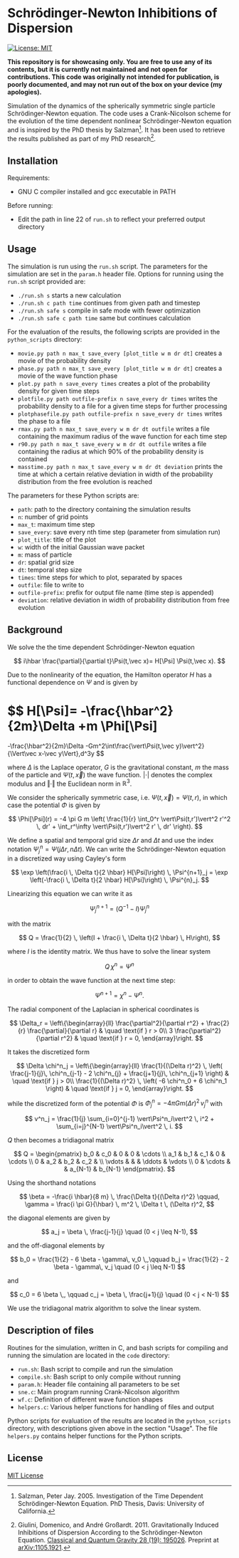# Schrödinger-Newton Inhibitions of Dispersion

[![License: MIT](https://img.shields.io/badge/License-MIT-yellow.svg)
](https://opensource.org/licenses/MIT)

**This repository is for showcasing only. You are free to use any of its
contents, but it is currently not maintained and not open for contributions.
This code was originally not intended for publication, is poorly documented,
and may not run out of the box on your device (my apologies).**

Simulation of the dynamics of the spherically symmetric single particle
Schrödinger-Newton equation. The code uses a Crank-Nicolson scheme for the
evolution of the time dependent nonlinear Schrödinger-Newton equation and is
inspired by the PhD thesis by Salzman[^salzman2005]. It has been used to
retrieve the results published as part of my PhD research[^giulini2011].

[^salzman2005]: Salzman, Peter Jay. 2005. Investigation of the Time Dependent
Schrödinger-Newton Equation. PhD Thesis, Davis: University of California.

[^giulini2011]: Giulini, Domenico, and André Großardt. 2011. Gravitationally
Induced Inhibitions of Dispersion According to the Schrödinger-Newton Equation.
[Classical and Quantum Gravity 28 (19):
195026](https://doi.org/10.1088/0264-9381/28/19/195026).
Preprint at [arXiv:1105.1921](https://arxiv.org/abs/1105.1921).

## Installation

Requirements:

* GNU C compiler installed and gcc executable in PATH

Before running:

* Edit the path in line 22 of `run.sh` to reflect your preferred output
  directory

## Usage

The simulation is run using the `run.sh` script. The parameters for the
simulation are set in the `param.h` header file. Options for running using the
`run.sh` script provided are:

* `./run.sh s`                starts a new calculation
* `./run.sh c path time`      continues from given path and timestep
* `./run.sh safe s`           compile in safe mode with fewer optimization
* `./run.sh safe c path time` same but continues calculation

For the evaluation of the results, the following scripts are provided
in the `python_scripts` directory:

* `movie.py path n max_t save_every [plot_title w m dr dt]`
  creates a movie of the probability density
* `phase.py path n max_t save_every [plot_title w m dr dt]`
  creates a movie of the wave function phase
* `plot.py path n save_every times`
  creates a plot of the probability density for given time steps
* `plotfile.py path outfile-prefix n save_every dr times`
  writes the probability density to a file for a given time steps
  for further processing
* `plotphasefile.py path outfile-prefix n save_every dr times`
  writes the phase to a file
* `rmax.py path n max_t save_every w m dr dt outfile`
  writes a file containing the maximum radius of the wave function for each
  time step
* `r90.py path n max_t save_every w m dr dt outfile`
  writes a file containing the radius at which 90% of the probability density
  is contained
* `masstime.py path n max_t save_every w m dr dt deviation`
  prints the time at which a certain relative deviation in width of the
  probability distribution from the free evolution is reached

The parameters for these Python scripts are:

* `path`: path to the directory containing the simulation results
* `n`: number of grid points
* `max_t`: maximum time step
* `save_every`: save every nth time step (parameter from simulation run)
* `plot_title`: title of the plot
* `w`: width of the initial Gaussian wave packet
* `m`: mass of particle
* `dr`: spatial grid size
* `dt`: temporal step size
* `times`: time steps for which to plot, separated by spaces
* `outfile`: file to write to
* `outfile-prefix`: prefix for output file name (time step is appended)
* `deviation`: relative deviation in width of probability distribution from
  free evolution

## Background

We solve the the time dependent Schrödinger-Newton equation

$$ i\hbar \frac{\partial}{\partial t}\Psi(t,\vec x)= H[\Psi] \Psi(t,\vec x). $$

Due to the nonlinearity of the equation, the Hamilton operator $H$ has a
functional dependence on $\Psi$ and is given by

$$ H[\Psi]=
-\frac{\hbar^2}{2m}\Delta
+m \Phi[\Psi]
=
-\frac{\hbar^2}{2m}\Delta
-Gm^2\int\frac{\vert\Psi(t,\vec y)\vert^2}{\Vert\vec x-\vec y\Vert}\,d^3y $$

where $\Delta$ is the Laplace operator, $G$ is the gravitational constant, $m$
the mass of the particle and $\Psi(t,\vec x)$ the wave function.
$\vert\cdot\vert$ denotes the complex modulus and $\Vert\cdot\Vert$ the
Euclidean norm in $\mathbb{R}^3$.

We consider the spherically symmetric case, i.e. $\Psi(t,\vec x)=\Psi(t,r)$,
in which case the potential $\Phi$ is given by

$$
\Phi[\Psi](r) = -4 \pi G m \left( \frac{1}{r} \int_0^r \vert\Psi(t,r')\vert^2 r'^2 \, dr'
     + \int_r^\infty \vert\Psi(t,r')\vert^2 r' \, dr' \right).
$$

We define a spatial and temporal grid size $\Delta r$ and $\Delta t$ and use
the index notation $\Psi^n_j = \Psi(j \Delta r, n \Delta t)$. We can write the
Schrödinger-Newton equation in a discretized way using Cayley's form

$$
\exp \left(\frac{i \, \Delta t}{2 \hbar} H[\Psi]\right) \, \Psi^{n+1}_j
= \exp \left(-\frac{i \, \Delta t}{2 \hbar} H[\Psi]\right) \, \Psi^{n}_j.
$$

Linearizing this equation we can write it as

$$
\Psi^{n+1}_j = (Q^{-1} - I) \Psi^{n}_j
$$

with the matrix

$$
Q = \frac{1}{2} \, \left(I
     + \frac{i \, \Delta t}{2 \hbar} \, H\right),
$$

where $I$ is the identity matrix. We thus have to solve the linear system

$$
Q \, \chi^n = \Psi^n
$$

in order to obtain the wave function at the next time step:

$$
\Psi^{n+1} = \chi^n - \Psi^n.
$$

The radial component of the Laplacian in spherical coordinates is

$$
\Delta_r = \left\{\begin{array}{ll} \frac{\partial^2}{\partial r^2}
           + \frac{2}{r} \frac{\partial}{\partial r}
           & \quad \text{if } r > 0\\ 3 \frac{\partial^2}{\partial r^2}
           &  \quad \text{if } r = 0, \end{array}\right.
$$

It takes the discretized form

$$
\Delta \chi^n_j = \left\{\begin{array}{ll} \frac{1}{(\Delta r)^2} \,
                  \left( \frac{j-1}{j}\, \chi^n_{j-1} - 2 \chi^n_{j}
                  + \frac{j+1}{j}\, \chi^n_{j+1} \right)
                  & \quad \text{if } j > 0\\ \frac{1}{(\Delta r)^2} \,
                  \left( -6 \chi^n_0 + 6 \chi^n_1 \right)
                  &  \quad \text{if } j = 0, \end{array}\right.
$$

while the discretized form of the potential $\Phi$ is
$\Phi^n_j = -4 \pi G m (\Delta r)^2 \, v^n_j$ with

$$
v^n_j = \frac{1}{j} \sum_{i=0}^{j-1} \vert\Psi^n_i\vert^2 \, i^2
         + \sum_{i=j}^{N-1} \vert\Psi^n_i\vert^2 \, i.
$$

$Q$ then becomes a tridiagonal matrix

$$
Q = \begin{pmatrix}
b_0 & c_0 & 0   & 0 & \cdots \\
a_1 & b_1 & c_1 & 0 & \cdots \\
0   & a_2 & b_2 & c_2 &  \\
\vdots &  &     & \ddots  & \vdots \\
0   & \cdots &  & a_{N-1} & b_{N-1}
\end{pmatrix}.
$$

Using the shorthand notations

$$
\beta = -\frac{i \hbar}{8 m} \, \frac{\Delta t}{(\Delta r)^2} \qquad,
\gamma = \frac{i \pi G}{\hbar} \, m^2 \, \Delta t \, (\Delta r)^2,
$$

the diagonal elements are given by

$$
a_j = \beta \, \frac{j-1}{j} \quad (0 < j \leq N-1),
$$

and the off-diagonal elements by

$$
b_0 = \frac{1}{2} - 6 \beta - \gamma\, v_0 \,,\qquad
b_j = \frac{1}{2} - 2 \beta - \gamma\, v_j  \quad (0 < j \leq N-1)
$$

and

$$
c_0 = 6 \beta \,, \qquad
c_j = \beta \, \frac{j+1}{j} \quad (0 < j < N-1)
$$

We use the tridiagonal matrix algorithm to solve the linear system.

## Description of files

Routines for the simulation, written in C, and bash scripts for compiling
and running the simulation are located in the `code` directory:

* `run.sh`: Bash script to compile and run the simulation
* `compile.sh`: Bash script to only compile without running
* `param.h`: Header file containing all parameters to be set
* `sne.c`: Main program running Crank-Nicolson algorithm
* `wf.c`: Definition of different wave function shapes
* `helpers.c`: Various helper functions for handling of files and output

Python scripts for evaluation of the results are located in the
`python_scripts` directory, with descriptions given above in the section
"Usage". The file `helpers.py` contains helper functions for the Python
scripts.

## License

[MIT License](LICENSE.txt)
